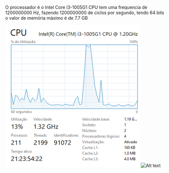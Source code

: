 O processador é o Intel Core í3-1005G1 CPU tem uma frequencia de 1200000000 Hz, fazendo 1200000000 de ciclos por segundo, tendo 64 bits o valor de memória máximo é de 7.7 GB

![Alt text](imagem.PNG)
![Alt text](imagem2.PNG)